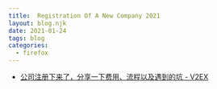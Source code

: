 ```yaml
---
title:  Registration Of A New Company 2021
layout: blog.njk
date: 2021-01-24
tags: blog
categories:
  - firefox
---
```


* [公司注册下来了，分享一下费用、流程以及遇到的坑 - V2EX](https://www.v2ex.com/t/747843#reply34)